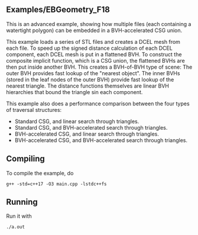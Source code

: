 Examples/EBGeometry_F18
-----------------------

This is an advanced example, showing how multiple files (each containing a watertight polygon) can be embedded in a BVH-accelerated CSG union.

This example loads a series of STL files and creates a DCEL mesh from each file.
To speed up the signed distance calculation of each DCEL component, each DCEL mesh is put in a flattened BVH.
To construct the composite implicit function, which is a CSG union, the flattened BVHs are then put inside another BVH.
This creates a BVH-of-BVH type of scene:
The outer BVH provides fast lookup of the "nearest object".
The inner BVHs (stored in the leaf nodes of the outer BVH) provide fast lookup of the nearest triangle. 
The distance functions themselves are linear BVH hierarchies that bound the triangle sin each component.

This example also does a performance comparison between the four types of traversal structures:

* Standard CSG, and linear search through triangles.
* Standard CSG, and BVH-accelerated search through triangles.
* BVH-accelerated CSG, and linear search through triangles.
* BVH-accelerated CSG, and BVH-accelerated search through triangles.

Compiling
---------

To compile the example, do

    g++ -std=c++17 -O3 main.cpp -lstdc++fs

Running
-------

Run it with

    ./a.out

